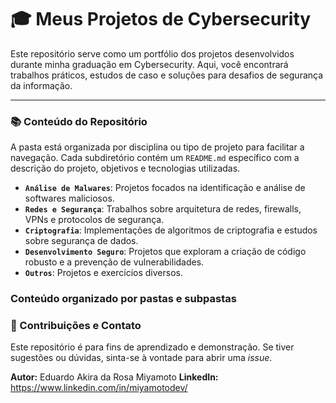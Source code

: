 # 🎓 Meus Projetos de Cybersecurity 

Este repositório serve como um portfólio dos projetos desenvolvidos durante minha graduação em Cybersecurity. Aqui, você encontrará trabalhos práticos, estudos de caso e soluções para desafios de segurança da informação.

---

### 📚 Conteúdo do Repositório

A pasta está organizada por disciplina ou tipo de projeto para facilitar a navegação. Cada subdiretório contém um `README.md` específico com a descrição do projeto, objetivos e tecnologias utilizadas.

- **`Análise de Malwares`**: Projetos focados na identificação e análise de softwares maliciosos.
- **`Redes e Segurança`**: Trabalhos sobre arquitetura de redes, firewalls, VPNs e protocolos de segurança.
- **`Criptografia`**: Implementações de algoritmos de criptografia e estudos sobre segurança de dados.
- **`Desenvolvimento Seguro`**: Projetos que exploram a criação de código robusto e a prevenção de vulnerabilidades.
- **`Outros`**: Projetos e exercícios diversos.

###  Conteúdo organizado por pastas e subpastas

### 🔑 Contribuições e Contato

Este repositório é para fins de aprendizado e demonstração. Se tiver sugestões ou dúvidas, sinta-se à vontade para abrir uma *issue*.

**Autor:** Eduardo Akira da Rosa Miyamoto
**LinkedIn:** https://www.linkedin.com/in/miyamotodev/
